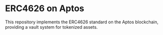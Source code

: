 # ERC4626 on Aptos

This repository implements the ERC4626 standard on the Aptos blockchain, providing a vault system for tokenized assets.
